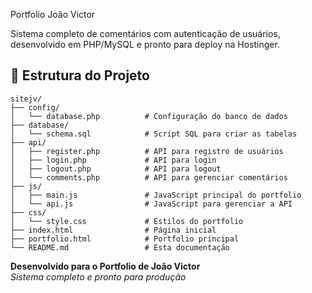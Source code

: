 Portfolio João Victor

Sistema completo de comentários com autenticação de usuários, desenvolvido em PHP/MySQL e pronto para deploy na Hostinger.

## 📁 Estrutura do Projeto

```
sitejv/
├── config/
│   └── database.php          # Configuração do banco de dados
├── database/
│   └── schema.sql            # Script SQL para criar as tabelas
├── api/
│   ├── register.php          # API para registro de usuários
│   ├── login.php             # API para login
│   ├── logout.php            # API para logout
│   └── comments.php          # API para gerenciar comentários
├── js/
│   ├── main.js               # JavaScript principal do portfolio
│   └── api.js                # JavaScript para gerenciar a API
├── css/
│   └── style.css             # Estilos do portfolio
├── index.html                # Página inicial
├── portfolio.html            # Portfolio principal
└── README.md                 # Esta documentação
```



**Desenvolvido para o Portfolio de João Victor**  
*Sistema completo e pronto para produção* 
